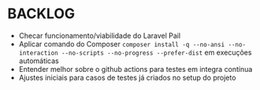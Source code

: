 # BACKLOG

- Checar funcionamento/viabilidade do Laravel Pail
- Aplicar comando do Composer `composer install -q --no-ansi --no-interaction --no-scripts --no-progress --prefer-dist` em execuções automáticas
- Entender melhor sobre o github actions para testes em integra contínua
- Ajustes iniciais para casos de testes já criados no setup do projeto
